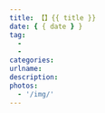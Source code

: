 ```yaml
---
title: 【】{{ title }}
date: { { date } }
tag:
  -
  -
categories:
urlname:
description:
photos:
  - '/img/'
---
```


<!--more-->
